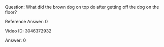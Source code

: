Question: What did the brown dog on top do after getting off the dog on the floor?

Reference Answer: 0

Video ID: 3046372932

Answer: 0

